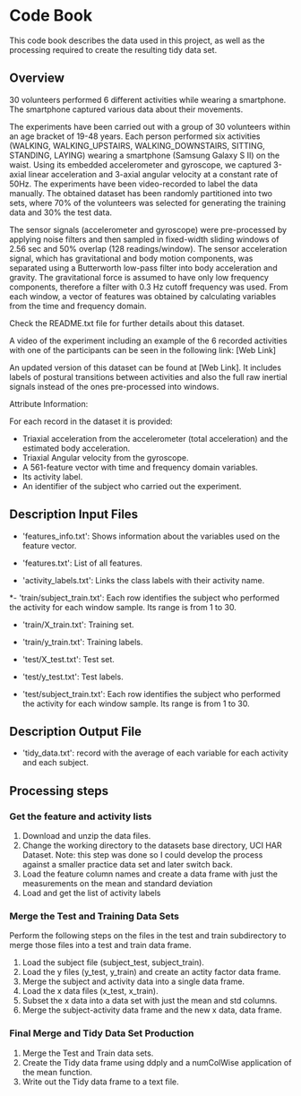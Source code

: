 # Code Book

This code book describes the data used in this project, as well as the processing required to create the resulting tidy data set.

## Overview

30 volunteers performed 6 different activities while wearing a smartphone. The smartphone captured various data about their movements.

The experiments have been carried out with a group of 30 volunteers within an age bracket of 19-48 years. Each person performed six activities (WALKING, WALKING_UPSTAIRS, WALKING_DOWNSTAIRS, SITTING, STANDING, LAYING) wearing a smartphone (Samsung Galaxy S II) on the waist. Using its embedded accelerometer and gyroscope, we captured 3-axial linear acceleration and 3-axial angular velocity at a constant rate of 50Hz. The experiments have been video-recorded to label the data manually. The obtained dataset has been randomly partitioned into two sets, where 70% of the volunteers was selected for generating the training data and 30% the test data. 

The sensor signals (accelerometer and gyroscope) were pre-processed by applying noise filters and then sampled in fixed-width sliding windows of 2.56 sec and 50% overlap (128 readings/window). The sensor acceleration signal, which has gravitational and body motion components, was separated using a Butterworth low-pass filter into body acceleration and gravity. The gravitational force is assumed to have only low frequency components, therefore a filter with 0.3 Hz cutoff frequency was used. From each window, a vector of features was obtained by calculating variables from the time and frequency domain.

Check the README.txt file for further details about this dataset. 

A video of the experiment including an example of the 6 recorded activities with one of the participants can be seen in the following link: [Web Link]

An updated version of this dataset can be found at [Web Link]. It includes labels of postural transitions between activities and also the full raw inertial signals instead of the ones pre-processed into windows.


Attribute Information:

For each record in the dataset it is provided: 
- Triaxial acceleration from the accelerometer (total acceleration) and the estimated body acceleration. 
- Triaxial Angular velocity from the gyroscope. 
- A 561-feature vector with time and frequency domain variables. 
- Its activity label. 
- An identifier of the subject who carried out the experiment.

## Description Input Files

* 'features_info.txt': Shows information about the variables used on the feature vector.

* 'features.txt': List of all features.

* 'activity_labels.txt': Links the class labels with their activity name.

*- 'train/subject_train.txt': Each row identifies the subject who performed the activity for each window sample. Its range is from 1 to 30. 

* 'train/X_train.txt': Training set.

* 'train/y_train.txt': Training labels.

* 'test/X_test.txt': Test set.

* 'test/y_test.txt': Test labels.

* 'test/subject_train.txt': Each row identifies the subject who performed the activity for each window sample. Its range is from 1 to 30. 

## Description Output File

* 'tidy_data.txt': record with the average of each variable for each activity and each subject.

## Processing steps

### Get the feature and activity lists
1. Download and unzip the data files.
2. Change the working directory to the datasets base directory, UCI HAR Dataset. Note: this step was done so I could develop the process against a smaller practice data set and later switch back.
3. Load the feature column names and create a data frame with just the measurements on the mean and standard deviation
4. Load and get the list of activity labels

### Merge the Test and Training Data Sets
Perform the following steps on the files in the test and train subdirectory to merge those files into a test and train data frame.
1. Load the subject file (subject_test, subject_train).
2. Load the y files (y_test, y_train) and create an actity factor data frame.
3. Merge the subject and activity data into a single data frame.
4. Load the x data files (x_test, x_train).
5. Subset the x data into a data set with just the mean and std columns.
6. Merge the subject-activity data frame and the new x data, data frame.

### Final Merge and Tidy Data Set Production
1. Merge the Test and Train data sets.
2. Create the Tidy data frame using ddply and a numColWise application of the mean function.
3. Write out the Tidy data frame to a text file.

